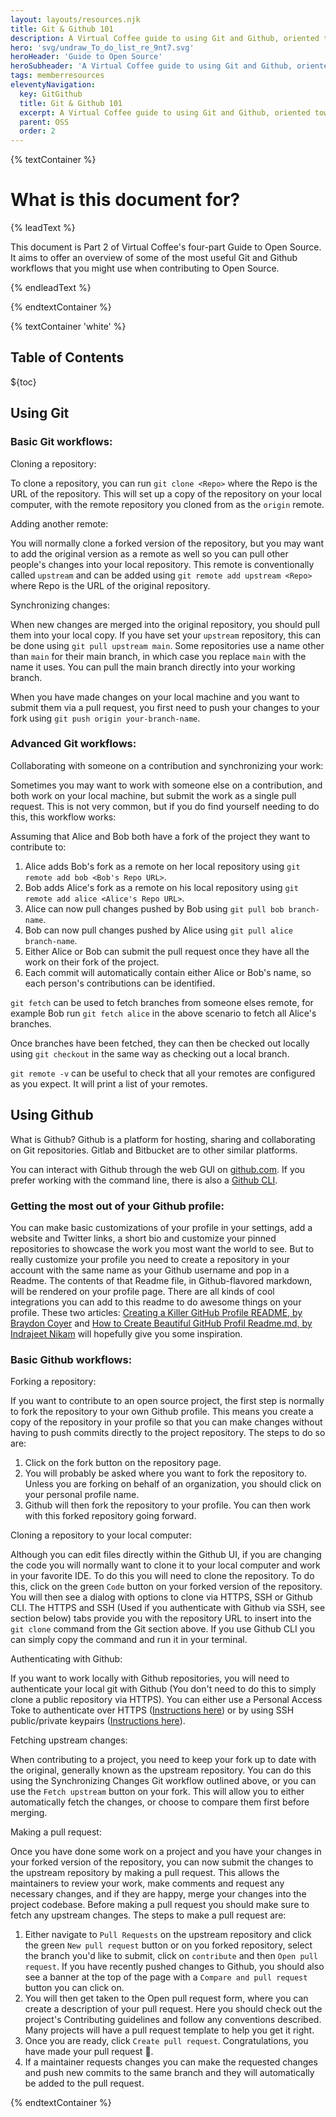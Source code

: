 ```yaml
---
layout: layouts/resources.njk
title: Git & Github 101
description: A Virtual Coffee guide to using Git and Github, oriented toward open source.
hero: 'svg/undraw_To_do_list_re_9nt7.svg'
heroHeader: 'Guide to Open Source'
heroSubheader: 'A Virtual Coffee guide to using Git and Github, oriented toward open source.'
tags: memberresources
eleventyNavigation:
  key: GitGithub
  title: Git & Github 101
  excerpt: A Virtual Coffee guide to using Git and Github, oriented toward open source.
  parent: OSS
  order: 2
---
```


{% textContainer %}

# What is this document for?

{% leadText %}

This document is Part 2 of Virtual Coffee's four-part Guide to Open Source. It aims to offer an overview of some of the most useful Git and Github workflows that you might use when contributing to Open Source.

{% endleadText %}

{% endtextContainer %}

{% textContainer 'white' %}

<h2>Table of Contents</h2>

${toc}

## Using Git

### Basic Git workflows:

Cloning a repository:

To clone a repository, you can run `git clone <Repo>` where the Repo is the URL of the repository. This will set up a copy of the repository on your local computer, with the remote repository you cloned from as the `origin` remote.

Adding another remote:

You will normally clone a forked version of the repository, but you may want to add the original version as a remote as well so you can pull other people's changes into your local repository. This remote is conventionally called `upstream` and can be added using `git remote add upstream <Repo>` where Repo is the URL of the original repository.

Synchronizing changes:

When new changes are merged into the original repository, you should pull them into your local copy. If you have set your `upstream` repository, this can be done using `git pull upstream main`. Some repositories use a name other than `main` for their main branch, in which case you replace `main` with the name it uses. You can pull the main branch directly into your working branch.

When you have made changes on your local machine and you want to submit them via a pull request, you first need to push your changes to your fork using `git push origin your-branch-name`.

### Advanced Git workflows:

Collaborating with someone on a contribution and synchronizing your work:

Sometimes you may want to work with someone else on a contribution, and both work on your local machine, but submit the work as a single pull request. This is not very common, but if you do find yourself needing to do this, this workflow works:

Assuming that Alice and Bob both have a fork of the project they want to contribute to:

1. Alice adds Bob's fork as a remote on her local repository using `git remote add bob <Bob's Repo URL>`.
2. Bob adds Alice's fork as a remote on his local repository using `git remote add alice <Alice's Repo URL>`.
3. Alice can now pull changes pushed by Bob using `git pull bob branch-name`.
4. Bob can now pull changes pushed by Alice using `git pull alice branch-name`.
5. Either Alice or Bob can submit the pull request once they have all the work on their fork of the project.
6. Each commit will automatically contain either Alice or Bob's name, so each person's contributions can be identified.

`git fetch` can be used to fetch branches from someone elses remote, for example Bob run `git fetch alice` in the above scenario to fetch all Alice's branches.

Once branches have been fetched, they can then be checked out locally using `git checkout` in the same way as checking out a local branch.

`git remote -v` can be useful to check that all your remotes are configured as you expect. It will print a list of your remotes.

## Using Github

What is Github? Github is a platform for hosting, sharing and collaborating on Git repositories. Gitlab and Bitbucket are to other similar platforms.

You can interact with Github through the web GUI on [github.com](https://github.com). If you prefer working with the command line, there is also a [Github CLI](https://cli.github.com).

### Getting the most out of your Github profile:

You can make basic customizations of your profile in your settings, add a website and Twitter links, a short bio and customize your pinned repositories to showcase the work you most want the world to see. But to really customize your profile you need to create a repository in your account with the same name as your Github username and pop in a Readme. The contents of that Readme file, in Github-flavored markdown, will be rendered on your profile page. There are all kinds of cool integrations you can add to this readme to do awesome things on your profile. These two articles: [Creating a Killer GitHub Profile README, by Braydon Coyer](https://daily.dev/blog/creating-a-killer-github-profile-readme-part-1) and [How to Create Beautiful GitHub Profil Readme.md, by Indrajeet Nikam](https://fullyunderstood.com/how-to-create-beautiful-github-profile-readmemd/) will hopefully give you some inspiration.

### Basic Github workflows:

Forking a repository:

If you want to contribute to an open source project, the first step is normally to fork the repository to your own Github profile. This means you create a copy of the repository in your profile so that you can make changes without having to push commits directly to the project repository. The steps to do so are:

1. Click on the fork button on the repository page.
2. You will probably be asked where you want to fork the repository to. Unless you are forking on behalf of an organization, you should click on your personal profile name.
3. Github will then fork the repository to your profile. You can then work with this forked repository going forward.

Cloning a repository to your local computer:

Although you can edit files directly within the Github UI, if you are changing the code you will normally want to clone it to your local computer and work in your favorite IDE. To do this you will need to clone the repository. To do this, click on the green `Code` button on your forked version of the repository. You will then see a dialog with options to clone via HTTPS, SSH or Github CLI. The HTTPS and SSH (Used if you authenticate with Github via SSH, see section below) tabs provide you with the repository URL to insert into the `git clone` command from the Git section above. If you use Github CLI you can simply copy the command and run it in your terminal.

Authenticating with Github:

If you want to work locally with Github repositories, you will need to authenticate your local git with Github (You don't need to do this to simply clone a public repository via HTTPS). You can either use a Personal Access Toke to authenticate over HTTPS ([Instructions here](https://docs.github.com/en/authentication/keeping-your-account-and-data-secure/about-authentication-to-github#https)) or by using SSH public/private keypairs ([Instructions here](https://docs.github.com/en/authentication/keeping-your-account-and-data-secure/about-authentication-to-github#ssh)).

Fetching upstream changes:

When contributing to a project, you need to keep your fork up to date with the original, generally known as the upstream repository. You can do this using the Synchronizing Changes Git workflow outlined above, or you can use the `Fetch upstream` button on your fork. This will allow you to either automatically fetch the changes, or choose to compare them first before merging.

Making a pull request:

Once you have done some work on a project and you have your changes in your forked version of the repository, you can now submit the changes to the upstream repository by making a pull request. This allows the maintainers to review your work, make comments and request any necessary changes, and if they are happy, merge your changes into the project codebase. Before making a pull request you should make sure to fetch any upstream changes. The steps to make a pull request are:

1. Either navigate to `Pull Requests` on the upstream repository and click the green `New pull request` button or on you forked repository, select the branch you'd like to submit, click on `contribute` and then `Open pull request`. If you have recently pushed changes to Github, you should also see a banner at the top of the page with a `Compare and pull request` button you can click on.
2. You will then get taken to the Open pull request form, where you can create a description of your pull request. Here you should check out the project's Contributing guidelines and follow any conventions described. Many projects will have a pull request template to help you get it right.
3. Once you are ready, click `Create pull request`. Congratulations, you have made your pull request 🎉.
4. If a maintainer requests changes you can make the requested changes and push new commits to the same branch and they will automatically be added to the pull request.

{% endtextContainer %}
